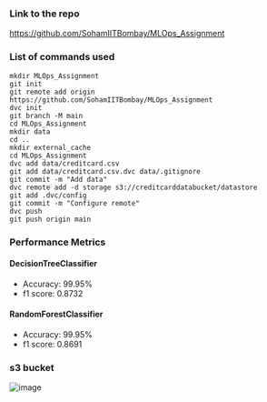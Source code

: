 ### Link to the repo
https://github.com/SohamIITBombay/MLOps_Assignment

### List of commands used
````mkdir MLOps_Assignment````<br>
````git init```` <br>
````git remote add origin https://github.com/SohamIITBombay/MLOps_Assignment```` <br>
````dvc init```` <br>
````git branch -M main```` <br>
````cd MLOps_Assignment````<br>
````mkdir data````<br>
````cd ..```` <br>
````mkdir external_cache```` <br>
````cd MLOps_Assignment```` <br>
````dvc add data/creditcard.csv```` <br>
````git add data/creditcard.csv.dvc data/.gitignore````<br>
````git commit -m "Add data"````<br>
````dvc remote add -d storage s3://creditcarddatabucket/datastore```` <br>
````git add .dvc/config```` <br>
````git commit -m "Configure remote"````<br>
````dvc push````<br>
````git push origin main````<br>

### Performance Metrics

#### DecisionTreeClassifier
- Accuracy: 99.95%
- f1 score: 0.8732

#### RandomForestClassifier
- Accuracy: 99.95%
- f1 score: 0.8691


### s3 bucket
![image](s3_bucket.png)